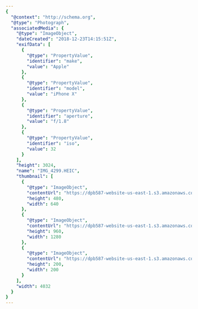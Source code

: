 ```yaml
---
{
  "@context": "http://schema.org",
  "@type": "Photograph",
  "associatedMedia": {
    "@type": "ImageObject",
    "dateCreated": "2018-12-23T14:15:51Z",
    "exifData": [
      {
        "@type": "PropertyValue",
        "identifier": "make",
        "value": "Apple"
      },
      {
        "@type": "PropertyValue",
        "identifier": "model",
        "value": "iPhone X"
      },
      {
        "@type": "PropertyValue",
        "identifier": "aperture",
        "value": "f/1.8"
      },
      {
        "@type": "PropertyValue",
        "identifier": "iso",
        "value": 32
      }
    ],
    "height": 3024,
    "name": "IMG_4299.HEIC",
    "thumbnail": [
      {
        "@type": "ImageObject",
        "contentUrl": "https://dpb587-website-us-east-1.s3.amazonaws.com/asset/gallery/2018-colorado-winter-trip/3cebab96-9c82-c44c-0aeb-0a05ad52778e~640w.jpg",
        "height": 480,
        "width": 640
      },
      {
        "@type": "ImageObject",
        "contentUrl": "https://dpb587-website-us-east-1.s3.amazonaws.com/asset/gallery/2018-colorado-winter-trip/3cebab96-9c82-c44c-0aeb-0a05ad52778e~1280.jpg",
        "height": 960,
        "width": 1280
      },
      {
        "@type": "ImageObject",
        "contentUrl": "https://dpb587-website-us-east-1.s3.amazonaws.com/asset/gallery/2018-colorado-winter-trip/3cebab96-9c82-c44c-0aeb-0a05ad52778e~200x200.jpg",
        "height": 200,
        "width": 200
      }
    ],
    "width": 4032
  }
}
---
```

